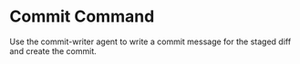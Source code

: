 # Commit Command

Use the commit-writer agent to write a commit message for the staged diff and
create the commit.
